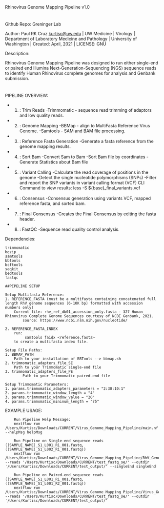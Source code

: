 Rhinovirus Genome Mapping Pipeline v1.0
#
Github Repo:
Greninger Lab

Author:
Paul RK Cruz <kurtisc@uw.edu>  | 
UW Medicine | Virology | 
Department of Laboratory Medicine and Pathology | 
University of Washington | 
Created: April, 2021 | 
LICENSE: GNU
 
Description:

Rhinovirus Genome Mapping Pipeline was designed to run either single-end or paired end Illumina Next-Generation-Sequencing (NGS) sequence reads to identify Human Rhinovirus complete genomes for analysis and Genbank submission.

#

PIPELINE OVERVIEW:
 - 1. : Trim Reads
 		-Trimmomatic - sequence read trimming of adaptors and low quality reads.
 - 2. : Genome Mapping
 		-BBMap - align to MultiFasta Reference Virus Genome.
 		-Samtools - SAM and BAM file processing.
 - 3. : Reference Fasta Generation
 		-Generate a fasta reference from the genome mapping results.  
 - 4. : Sort Bam
  		-Convert Sam to Bam
        -Sort Bam file by coordinates
        -Generate Statistics about Bam file  
 - 5. : Variant Calling
        -Calculate the read coverage of positions in the genome
        -Detect the single nucleotide polymorphisms (SNPs)
        -Filter and report the SNP variants in variant calling format (VCF)
        CLI Command to view results:   less -S ${base}_final_variants.vcf
 - 6. : Consensus
        -Consensus generation using variants VCF, mapped reference fasta, and
        sorted bam. 
 - 7. : Final Consensus
        -Creates the Final Consensus by editing the fasta header.       
 - 8. : FastQC
 		-Sequence read quality control analysis.

Dependencies:
    
    trimmomatic
    bgzip
    samtools
    bbtools  
    bcftools
    seqkit
    bedtools
    fastqc

    ##PIPELINE SETUP

    Setup Multifasta Reference:
    1. REFERENCE_FASTA (must be a multifasta containing concatenated full length RhV genome sequences (6-10K bp) formatted with accession numbers only)
        Current file: rhv_ref_db01_accession_only.fasta - 327 Human Rhinovirus Complete Genome Sequences courtesy of NCBI Genbank, 2021.
            source: https://www.ncbi.nlm.nih.gov/nucleotide/

    2. REFERENCE_FASTA_INDEX
        run:
             samtools faidx <reference.fasta>
        to create a multifasta index file.

    Setup File Paths:
    1. BBMAP_PATH
        Path to your installation of BBTools --> bbmap.sh
    2. trimmomatic_adapters_file_SE
        Path to your Trimmomatic single-end file
    3. trimmomatic_adapters_file_PE
            Path to your Trimmomatic paired-end file

    Setup Trimmomatic Parameters:
    1. params.trimmomatic_adapters_parameters = "2:30:10:1"
    2. params.trimmomatic_window_length = "4"
    3. params.trimmomatic_window_value = "20"
    4. params.trimmomatic_mininum_length = "75"
    

EXAMPLE USAGE:

        Run Pipeline Help Message:
        nextflow run /Users/Kurtisc/Downloads/CURRENT/Virus_Genome_Mapping_Pipeline/main.nf --helpMsg helpMsg

        Run Pipeline on Single-end sequence reads ((SAMPLE_NAME)_S1_L001_R1_001.fastq, ((SAMPLE_NAME)_S1_L002_R1_001.fastq))
        nextflow run /Users/Kurtisc/Downloads/CURRENT/Virus_Genome_Mapping_Pipeline/RhV_Genome_Mapping_Pipeline/main.nf --reads '/Users/Kurtisc/Downloads/CURRENT/test_fastq_se/' --outdir '/Users/Kurtisc/Downloads/CURRENT/test_output/' --singleEnd singleEnd

        Run Pipeline on Paired-end sequence reads ((SAMPLE_NAME)_S1_L001_R1_001.fastq, ((SAMPLE_NAME)_S1_L001_R2_001.fastq))
        nextflow run /Users/Kurtisc/Downloads/CURRENT/Virus_Genome_Mapping_Pipeline/Virus_Genome_Mapping_Pipeline/main.nf --reads '/Users/Kurtisc/Downloads/CURRENT/test_fastq_se/' --outdir '/Users/Kurtisc/Downloads/CURRENT/test_output/'
